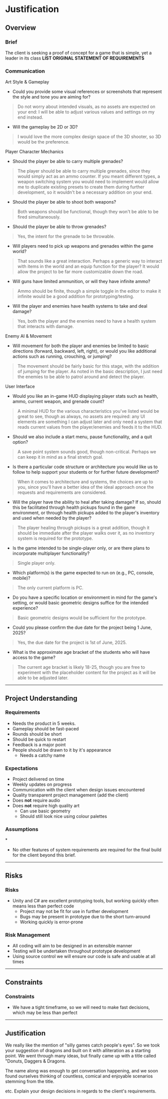 # Justification
[//]: # (This section is an example of justifying your design and development decisions.)

## Overview

### Brief
[//]: # (What was the client's brief?)
The client is seeking a proof of concept for a game that is simple, yet a leader in its class
**LIST ORIGINAL STATEMENT OF REQUIREMENTS**

### Communication
Art Style & Gameplay
* Could you provide some visual references or screenshots that represent the style and tone you are aiming for?
> Do not worry about intended visuals, as no assets are expected on your end: I will be able to adjust various values and settings on my end instead.
  
* Will the gameplay be 2D or 3D?
> I would love the more complex design space of the 3D shooter, so 3D would be the preference. 

Player Character Mechanics
* Should the player be able to carry multiple grenades?
> The player should be able to carry multiple grenades, since they would simply act as an ammo counter. If you meant different types, a weapon switching system you would need to implement would allow me to duplicate existing presets to create them during further development, so it wouldn't be a necessary addition on your end.

* Should the player be able to shoot both weapons?
> Both weapons should be functional, though they won't be able to be fired simultaneously.

* Should the player be able to throw grenades?
> Yes, the intent for the grenade to be throwable.

* Will players need to pick up weapons and grenades within the game world?
> That sounds like a great interaction. Perhaps a generic way to interact with items in the world and an equip function for the player? It would allow the project to be far more customizable down the road.

* Will guns have limited ammunition, or will they have infinite ammo?
> Ammo should be finite, though a simple toggle in the editor to make it infinite would be a good addition for prototyping/testing.

* Will the player and enemies have health systems to take and deal damage?
> Yes, both the player and the enemies need to have a health system that interacts with damage.

Enemy AI & Movement
* Will movement for both the player and enemies be limited to basic directions (forward, backward, left, right), or would you like additional actions such as running, crouching, or jumping?
> The movement should be fairly basic for this stage, with the addition of jumping for the player. As noted in the basic description, I just need the enemies to be able to patrol around and detect the player.

User Interface
* Would you like an in-game HUD displaying player stats such as health, ammo, current weapon, and grenade count?
> A minimal HUD for the various characteristics you've listed would be great to see, though as always, no assets are required: any UI elements are something I can adjust later and only need a system that reads current values from the player/enemies and feeds it to the HUD.

* Should we also include a start menu, pause functionality, and a quit option?
> A save point system sounds good, though non-critical. Perhaps we can keep it in mind as a final stretch goal.

* Is there a particular code structure or architecture you would like us to follow to help support your students or for further future development?
> When it comes to architecture and systems, the choices are up to you, since you'll have a better idea of the ideal approach once the requests and requirements are considered.

* Will the player have the ability to heal after taking damage? If so, should this be facilitated through health pickups found in the game environment, or through health pickups added to the player's inventory and used when needed by the player?​
> The player healing through pickups is a great addition, though it should be immediate after the player walks over it, as no inventory system is required for the prototype.

* Is the game intended to be single-player only, or are there plans to incorporate multiplayer functionality?​
> Single player only.

* Which platform(s) is the game expected to run on (e.g., PC, console, mobile)?​
> The only current platform is PC.

* Do you have a specific location or environment in mind for the game's setting, or would basic geometric designs suffice for the intended experience?​
> Basic geometric designs would be sufficient for the prototype.

* Could you please confirm the due date for the project being 1 June, 2025?​
> Yes, the due date for the project is 1st of June, 2025.

* What is the approximate age bracket of the students who will have access to the game?
> The current age bracket is likely 18-25, though you are free to experiment with the placeholder content for the project as it will be able to be adjusted later.

---

## Project Understanding

### Requirements
[//]: # (What are the requirements of the finished project?)
* Needs the product in 5 weeks.
* Gameplay should be fast-paced
* Rounds should be short
* Should be quick to restart
* Feedback is a major point
* People should be drawn to it by it's appearance
    * Needs a catchy name

### Expectations
[//]: # (What are the client's expectations?)
* Project delivered on time
* Weekly updates on progress
* Communication with the client when design issues encountered
* Quality transparent project management (add the client)
* Does **not** require audio
* Does **not** require high quality art
    * Can use basic geometry
    * Should still look nice using colour palettes

### Assumptions
[//]: # (What are you assuming based on client responses)
* 
* No other features of system requirements are required for the final build for the client beyond this brief.

---
## Risks

### Risks
[//]: # (What are the risks of this project)
* Unity and C# are excellent prototyping tools, but working quickly often means less than perfect code
    * Project may not be fit for use in further development
    * Bugs may be present in prototype due to the short turn-around
    * Working quickly is error-prone

### Risk Management
[//]: # (How are you managing the mentioned risks)
* All coding will aim to be designed in an extensible manner
* Testing will be undertaken throughout prototype development
* Using source control we will ensure our code is safe and usable at all times

---

## Constraints

### Constraints
[//]: # (What are the constraints of this project)
* We have a tight timeframe, so we will need to make fast decisions, which may be less than perfect

---

## Justification
We really like the mention of "silly games catch people's eyes". So we took your suggestion of dragons and built on it with alliteration as a starting point. We went through many ideas, but finally came up with a title called "Donuts, Daggers & Dragons.

The name along was enough to get conversation happening, and we soon found ourselves thinking of countless, comical and enjoyable scenarios stemming from the title.

etc. Explain your design decisions in regards to the client's requirements.
